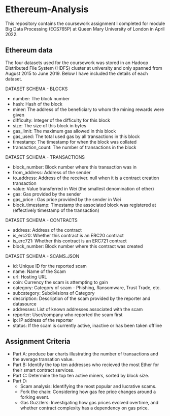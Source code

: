 # Ethereum-Analysis
This repository contains the coursework assignment I completed for module Big Data Processing (ECS765P) at Queen Mary University of London in April 2022.

## Ethereum data
The four datasets used for the coursework was stored in an Hadoop Distributed File System (HDFS) cluster at university and only spanned from August 2015 to June 2019. Below I have included the details of each dataset.

DATASET SCHEMA - BLOCKS
- number: The block number
- hash: Hash of the block
- miner: The address of the beneficiary to whom the mining rewards were given
- difficulty: Integer of the difficulty for this block
- size: The size of this block in bytes
- gas_limit: The maximum gas allowed in this block
- gas_used: The total used gas by all transactions in this block
- timestamp: The timestamp for when the block was collated
- transaction_count: The number of transactions in the block

DATASET SCHEMA - TRANSACTIONS
- block_number: Block number where this transaction was in
- from_address: Address of the sender
- to_address: Address of the receiver. null when it is a contract creation transaction
- value: Value transferred in Wei (the smallest denomination of ether)
- gas: Gas provided by the sender
- gas_price : Gas price provided by the sender in Wei
- block_timestamp: Timestamp the associated block was registered at (effectively timestamp of the transaction)

DATASET SCHEMA - CONTRACTS
- address: Address of the contract
- is_erc20: Whether this contract is an ERC20 contract
- is_erc721: Whether this contract is an ERC721 contract
- block_number: Block number where this contract was created

DATASET SCHEMA - SCAMS.JSON
- id: Unique ID for the reported scam
- name: Name of the Scam
- url: Hosting URL
- coin: Currency the scam is attempting to gain 
- category: Category of scam - Phishing, Ransomware, Trust Trade, etc.
- subcategory: Subdivisions of Category
- description: Description of the scam provided by the reporter and datasource
- addresses: List of known addresses associated with the scam
- reporter: User/company who reported the scam first
- ip: IP address of the reporter
- status: If the scam is currently active, inactive or has been taken offline


## Assignment Criteria
- Part A: produce bar charts illustrating the number of transactions and the average transation value.
- Part B: Identify the top ten addresses who recieved the most Ether for their smart contract services.
- Part C: Determine the top ten active miners, sorted by block size.
- Part D:
  - Scam analysis: Identifying the most popular and lucrative scams.
  - Fork the chain: Considering how gas fee price changes around a forking event.
  - Gas Guzzlers: Investigating how gas prices evolved overtime, and whether contract complexity has a dependency on gas price.
